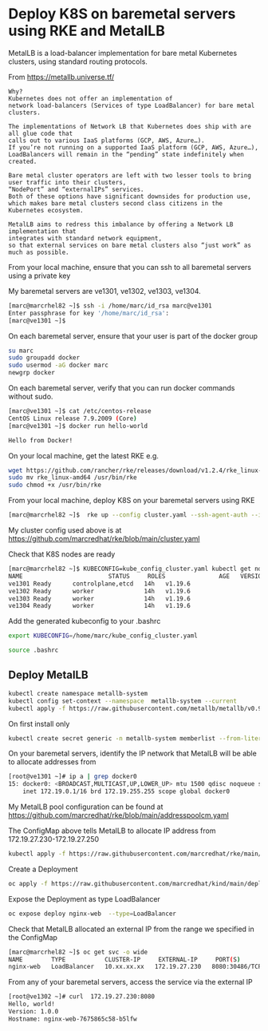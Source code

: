 # Deploy K8S on baremetal servers using RKE and MetalLB


MetalLB is a load-balancer implementation for bare metal Kubernetes clusters, using standard routing protocols.

From https://metallb.universe.tf/

```text
Why?
Kubernetes does not offer an implementation of 
network load-balancers (Services of type LoadBalancer) for bare metal clusters. 

The implementations of Network LB that Kubernetes does ship with are all glue code that 
calls out to various IaaS platforms (GCP, AWS, Azure…). 
If you’re not running on a supported IaaS platform (GCP, AWS, Azure…), 
LoadBalancers will remain in the “pending” state indefinitely when created.

Bare metal cluster operators are left with two lesser tools to bring user traffic into their clusters, 
“NodePort” and “externalIPs” services. 
Both of these options have significant downsides for production use, 
which makes bare metal clusters second class citizens in the Kubernetes ecosystem.

MetalLB aims to redress this imbalance by offering a Network LB implementation that 
integrates with standard network equipment, 
so that external services on bare metal clusters also “just work” as much as possible.
```

From your local machine, ensure that you can ssh to all baremetal servers using a private key


My baremetal servers are ve1301, ve1302, ve1303, ve1304.

```bash
[marc@marcrhel82 ~]$ ssh -i /home/marc/id_rsa marc@ve1301
Enter passphrase for key '/home/marc/id_rsa':
[marc@ve1301 ~]$
```

On each baremetal server, ensure that your user is part of the docker group

```bash
su marc
sudo groupadd docker
sudo usermod -aG docker marc
newgrp docker
```

On each baremetal server, verify that you can run docker commands without sudo.

```bash
[marc@ve1301 ~]$ cat /etc/centos-release
CentOS Linux release 7.9.2009 (Core)
[marc@ve1301 ~]$ docker run hello-world

Hello from Docker!
```


On your local machine, get the latest RKE e.g.

```bash
wget https://github.com/rancher/rke/releases/download/v1.2.4/rke_linux-amd64
sudo mv rke_linux-amd64 /usr/bin/rke
sudo chmod +x /usr/bin/rke
```

From your local machine, deploy K8S on your baremetal servers using RKE

```bash
[marc@marcrhel82 ~]$  rke up --config cluster.yaml --ssh-agent-auth --ignore-docker-version
```

My cluster config used above is at https://github.com/marcredhat/rke/blob/main/cluster.yaml


Check that K8S nodes are ready

```bash
[marc@marcrhel82 ~]$ KUBECONFIG=kube_config_cluster.yaml kubectl get nodes
NAME                        STATUS     ROLES               AGE   VERSION
ve1301 Ready      controlplane,etcd   14h   v1.19.6
ve1302 Ready      worker              14h   v1.19.6
ve1303 Ready      worker              14h   v1.19.6
ve1304 Ready      worker              14h   v1.19.6
```

Add the generated kubeconfig to your .bashrc

```bash
export KUBECONFIG=/home/marc/kube_config_cluster.yaml
```

```bash
source .bashrc
```

## Deploy MetalLB

```bash
kubectl create namespace metallb-system
kubectl config set-context --namespace  metallb-system --current
kubectl apply -f https://raw.githubusercontent.com/metallb/metallb/v0.9.5/manifests/metallb.yaml
```

On first install only

```bash
kubectl create secret generic -n metallb-system memberlist --from-literal=secretkey="$(openssl rand -base64 128)"
```

On your baremetal servers, identify the IP network that MetalLB will be able to allocate addresses from 

```bash
[root@ve1301 ~]# ip a | grep docker0
15: docker0: <BROADCAST,MULTICAST,UP,LOWER_UP> mtu 1500 qdisc noqueue state UP group default
    inet 172.19.0.1/16 brd 172.19.255.255 scope global docker0
```

My MetalLB pool configuration can be found at https://github.com/marcredhat/rke/blob/main/addresspoolcm.yaml

The ConfigMap above tells MetalLB to allocate IP address from 172.19.27.230-172.19.27.250

```bash    
kubectl apply -f https://raw.githubusercontent.com/marcredhat/rke/main/addresspoolcm.yaml
```


Create a Deployment

```bash
oc apply -f https://raw.githubusercontent.com/marcredhat/kind/main/deploy.yaml
```

Expose the Deployment as type LoadBalancer

```bash
oc expose deploy nginx-web  --type=LoadBalancer
```

Check that MetalLB allocated an external IP from the range we specified in the ConfigMap

```bash
[marc@marcrhel82 ~]$ oc get svc -o wide
NAME        TYPE           CLUSTER-IP     EXTERNAL-IP     PORT(S)          AGE   SELECTOR
nginx-web   LoadBalancer   10.xx.xx.xx   172.19.27.230   8080:30486/TCP   12h   app=nginx-web
```

From any of your baremetal servers, access the service via the external IP

```bash
[root@ve1302 ~]# curl  172.19.27.230:8080
Hello, world!
Version: 1.0.0
Hostname: nginx-web-7675865c58-b5lfw
```



